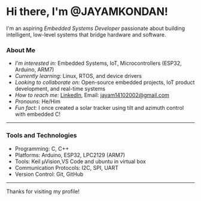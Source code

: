 # Hi there, I'm @JAYAMKONDAN!

I'm an aspiring *Embedded Systems Developer* passionate about building intelligent, low-level systems that bridge hardware and software.

### About Me
- *I'm interested in:* Embedded Systems, IoT, Microcontrollers (ESP32, Arduino, ARM7)
- *Currently learning:* Linux, RTOS, and device drivers
- *Looking to collaborate on:* Open-source embedded projects, IoT product development, and real-time systems
- *How to reach me:* [LinkedIn](www.linkedin.com/in/jayamkondan-b-a0b879235), Email: jayam14102002@gmail.com
- *Pronouns:* He/Him
- *Fun fact:* I once created a solar tracker using tilt and azimuth control with embedded C!

---

### Tools and Technologies
- Programming: C, C++
- Platforms: Arduino, ESP32, LPC2129 (ARM7)
- Tools: Keil µVision,VS Code and ubuntu in virtual box
- Communication Protocols: I2C, SPI, UART
- Version Control: Git, GitHub

---

Thanks for visiting my profile!
